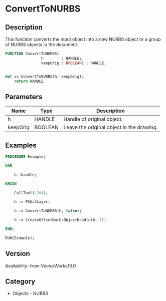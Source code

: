 # ConvertToNURBS

## Description
This function converts the input object into a new NURBS object or a group of NURBS objects in the document.

```pascal
FUNCTION ConvertToNURBS(
				h        : HANDLE;
				keepOrig : BOOLEAN) : HANDLE;
```

```python

def vs.ConvertToNURBS(h, keepOrig):
    return HANDLE
```

## Parameters
|Name|Type|Description|
|---|---|---|
|h|HANDLE|Handle of original object.|
|keepOrig|BOOLEAN|Leave the original object in the drawing.|

## Examples
```pascal
PROCEDURE Example;

VAR

	h :handle;

BEGIN

	CallTool(-204);

	h := FSActLayer;

	h := ConvertToNURBS(h, false);

	h := CreateOffsetNurbsObjectHandle(h, 1);

END;

RUN(Example);
```

## Version
Availability: from VectorWorks10.0
## Category
* Objects - NURBS

